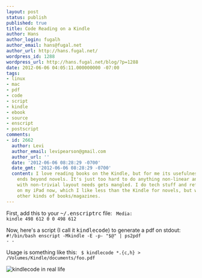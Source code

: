 ```yaml
---
layout: post
status: publish
published: true
title: Code Reading on a Kindle
author: Hans
author_login: fugalh
author_email: hans@fugal.net
author_url: http://hans.fugal.net/
wordpress_id: 1288
wordpress_url: http://hans.fugal.net/blog/?p=1288
date: 2012-06-06 04:05:11.000000000 -07:00
tags:
- linux
- mac
- pdf
- code
- script
- kindle
- ebook
- source
- enscript
- postscript
comments:
- id: 2662
  author: Levi
  author_email: levipearson@gmail.com
  author_url: ''
  date: '2012-06-06 08:28:29 -0700'
  date_gmt: '2012-06-06 08:28:29 -0700'
  content: I love reading books on the Kindle, but for me its usefulness pretty much
    ends beyond novels. It's just too hard to do anything non-linear and anything
    with non-trivial layout needs gets mangled. I do tech stuff and reference books
    on my iPad now, which I like less than the Kindle for novels, but way more for
    other kinds of books/magazines.
---
```

First, add this to your <tt>~/.enscriptrc</tt> file:
<code>
Media:  kindle 498 612 0 0 498 612
</code>

Now, here's a script (I call it <tt>kindlecode</tt>) to generate a pdf on stdout:
<code>
#!/bin/bash
enscript -Mkindle -E -p- "$@" | ps2pdf - -
</code>

Usage is something like this:
<code>
$ kindlecode *.{c,h} > /Volumes/Kindle/documents/foo.pdf
</code>

<img src="/kindlecode.jpg" alt="kindlecode in real life" />

